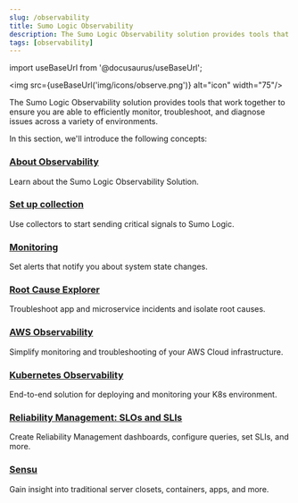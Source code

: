 ```yaml
---
slug: /observability
title: Sumo Logic Observability
description: The Sumo Logic Observability solution provides tools that work together to ensure you are able to efficiently monitor, troubleshoot, and diagnose issues across a variety of environments.
tags: [observability]
---
```


import useBaseUrl from '@docusaurus/useBaseUrl';

<img src={useBaseUrl('img/icons/observe.png')} alt="icon" width="75"/>

The Sumo Logic Observability solution provides tools that work together to ensure you are able to efficiently monitor, troubleshoot, and diagnose issues across a variety of environments. 

In this section, we'll introduce the following concepts:


<div className="box-wrapper" markdown="1">
<div className="box box1 card">
  <div className="container">
  <h3><a href="/docs/observability/about">About Observability</a></h3>
  <p>Learn about the Sumo Logic Observability Solution.</p>
  </div>
</div>
<div className="box box2 card">
  <div className="container">
  <h3><a href="/docs/observability/set-up-collection">Set up collection</a></h3>
  <p>Use collectors to start sending critical signals to Sumo Logic.</p>
  </div>
</div>
    <div className="box box3 card">
      <div className="container">
      <h3><a href="/docs/observability/monitoring">Monitoring</a></h3>
      <p>Set alerts that notify you about system state changes.</p>
      </div>
    </div>
    <div className="box box4 card">
      <div className="container">
      <h3><a href="/docs/observability/root-cause-explorer">Root Cause Explorer</a></h3>
      <p>Troubleshoot app and microservice incidents and isolate root causes.</p>
      </div>
    </div>
    <div className="box box5 card">
      <div className="container">
      <h3><a href="/docs/observability/aws">AWS Observability</a></h3>
      <p>Simplify monitoring and troubleshooting of your AWS Cloud infrastructure.</p>
      </div>
    </div>
    <div className="box box6 card">
      <div className="container">
      <h3><a href="/docs/observability/kubernetes">Kubernetes Observability</a></h3>
      <p>End-to-end solution for deploying and monitoring your K8s environment.</p>
      </div>
    </div>
    <div className="box box7 card">
      <div className="container">
      <h3><a href="/docs/observability/reliability-management-slo">Reliability Management: SLOs and SLIs</a></h3>
      <p>Create Reliability Management dashboards, configure queries, set SLIs, and more.</p>
      </div>
    </div>
    <div className="box box8 card">
      <div className="container">
      <h3><a href="https://docs.sensu.io/sensu-go/latest/">Sensu</a></h3>
      <p>Gain insight into traditional server closets, containers, apps, and more.</p>
      </div>
    </div>
  </div>
